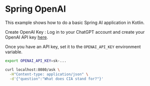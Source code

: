 Spring OpenAI
===
This example shows how to do a basic Spring AI application in Kotlin.

Create OpenAI Key :
Log in to your ChatGPT account and create your OpenAI API key [here](https://platform.openai.com/api-keys).

Once you have an API key, set it to the
`OPENAI_API_KEY` environment variable.

```bash
export OPENAI_API_KEY=sk-...
```

```bash
curl localhost:8080/ask \
  -H"Content-type: application/json" \
  -d'{"question":"What does CIA stand for?"}'
```